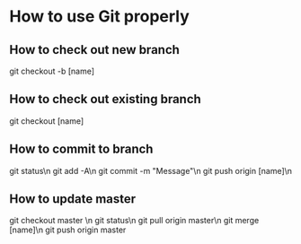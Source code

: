# How to use Git properly

## How to check out new branch
git checkout -b [name]

## How to check out existing branch
git checkout [name]

## How to commit to branch
git status\n
git add -A\n
git commit -m "Message"\n
git push origin [name]\n


## How to update master
git checkout master \n
git status\n
git pull origin master\n
git merge [name]\n
git push origin master
